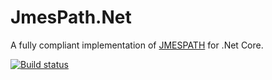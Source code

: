 # JmesPath.Net
A fully compliant implementation of [JMESPATH](http://jmespath.org/specification.html) for .Net Core.

[![Build status](https://ci.appveyor.com/api/projects/status/va3p48ufrj0pxl1t/branch/master?svg=true)](https://ci.appveyor.com/project/jdevillard/jmespath-net/branch/master)
 

